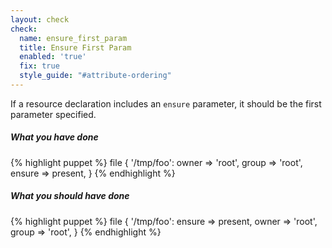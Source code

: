 ```yaml
---
layout: check
check:
  name: ensure_first_param
  title: Ensure First Param
  enabled: 'true'
  fix: true
  style_guide: "#attribute-ordering"
---
```

If a resource declaration includes an `ensure` parameter, it should be the
first parameter specified.

##### What you have done
{% highlight puppet %}
file { '/tmp/foo':
  owner  => 'root',
  group  => 'root',
  ensure => present,
}
{% endhighlight %}

##### What you should have done
{% highlight puppet %}
file { '/tmp/foo':
  ensure => present,
  owner  => 'root',
  group  => 'root',
}
{% endhighlight %}
